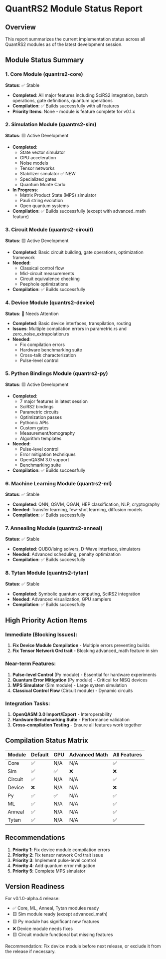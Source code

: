 # QuantRS2 Module Status Report

## Overview
This report summarizes the current implementation status across all QuantRS2 modules as of the latest development session.

## Module Status Summary

### 1. Core Module (quantrs2-core)
**Status**: ✅ Stable
- **Completed**: All major features including SciRS2 integration, batch operations, gate definitions, quantum operations
- **Compilation**: ✅ Builds successfully with all features
- **Priority Items**: None - module is feature complete for v0.1.x

### 2. Simulation Module (quantrs2-sim)  
**Status**: 🟨 Active Development
- **Completed**: 
  - State vector simulator
  - GPU acceleration
  - Noise models
  - Tensor networks
  - Stabilizer simulator ✅ NEW
  - Specialized gates
  - Quantum Monte Carlo
- **In Progress**:
  - Matrix Product State (MPS) simulator
  - Pauli string evolution
  - Open quantum systems
- **Compilation**: ✅ Builds successfully (except with advanced_math feature)

### 3. Circuit Module (quantrs2-circuit)
**Status**: 🟨 Active Development  
- **Completed**: Basic circuit building, gate operations, optimization framework
- **Needed**:
  - Classical control flow
  - Mid-circuit measurements
  - Circuit equivalence checking
  - Peephole optimizations
- **Compilation**: ✅ Builds successfully

### 4. Device Module (quantrs2-device)
**Status**: 🔴 Needs Attention
- **Completed**: Basic device interfaces, transpilation, routing
- **Issues**: Multiple compilation errors in parametric.rs and zero_noise_extrapolation.rs
- **Needed**:
  - Fix compilation errors
  - Hardware benchmarking suite
  - Cross-talk characterization
  - Pulse-level control

### 5. Python Bindings Module (quantrs2-py)
**Status**: 🟨 Active Development
- **Completed**: 
  - 7 major features in latest session
  - SciRS2 bindings
  - Parametric circuits
  - Optimization passes
  - Pythonic APIs
  - Custom gates
  - Measurement/tomography
  - Algorithm templates
- **Needed**:
  - Pulse-level control
  - Error mitigation techniques
  - OpenQASM 3.0 support
  - Benchmarking suite
- **Compilation**: ✅ Builds successfully

### 6. Machine Learning Module (quantrs2-ml)
**Status**: ✅ Stable
- **Completed**: QNN, QSVM, QGAN, HEP classification, NLP, cryptography
- **Needed**: Transfer learning, few-shot learning, diffusion models
- **Compilation**: ✅ Builds successfully

### 7. Annealing Module (quantrs2-anneal)
**Status**: ✅ Stable
- **Completed**: QUBO/Ising solvers, D-Wave interface, simulators
- **Needed**: Advanced scheduling, penalty optimization
- **Compilation**: ✅ Builds successfully

### 8. Tytan Module (quantrs2-tytan)
**Status**: ✅ Stable
- **Completed**: Symbolic quantum computing, SciRS2 integration
- **Needed**: Advanced visualization, GPU samplers
- **Compilation**: ✅ Builds successfully

## High Priority Action Items

### Immediate (Blocking Issues):
1. **Fix Device Module Compilation** - Multiple errors preventing builds
2. **Fix Tensor Network Ord trait** - Blocking advanced_math feature in sim

### Near-term Features:
1. **Pulse-level Control** (Py module) - Essential for hardware experiments
2. **Quantum Error Mitigation** (Py module) - Critical for NISQ devices  
3. **MPS Simulator** (Sim module) - Large system simulation
4. **Classical Control Flow** (Circuit module) - Dynamic circuits

### Integration Tasks:
1. **OpenQASM 3.0 Import/Export** - Interoperability
2. **Hardware Benchmarking Suite** - Performance validation
3. **Cross-compilation Testing** - Ensure all features work together

## Compilation Status Matrix

| Module | Default | GPU | Advanced Math | All Features |
|--------|---------|-----|---------------|--------------|
| Core   | ✅      | N/A | N/A           | ✅           |
| Sim    | ✅      | ✅  | ❌            | ❌           |
| Circuit| ✅      | N/A | N/A           | ✅           |
| Device | ❌      | N/A | N/A           | ❌           |
| Py     | ✅      | ✅  | N/A           | ✅           |
| ML     | ✅      | N/A | N/A           | ✅           |
| Anneal | ✅      | N/A | N/A           | ✅           |
| Tytan  | ✅      | N/A | N/A           | ✅           |

## Recommendations

1. **Priority 1**: Fix device module compilation errors
2. **Priority 2**: Fix tensor network Ord trait issue  
3. **Priority 3**: Implement pulse-level control
4. **Priority 4**: Add quantum error mitigation
5. **Priority 5**: Complete MPS simulator

## Version Readiness

For v0.1.0-alpha.4 release:
- ✅ Core, ML, Anneal, Tytan modules ready
- 🟨 Sim module ready (except advanced_math)
- 🟨 Py module has significant new features
- ❌ Device module needs fixes
- 🟨 Circuit module functional but missing features

Recommendation: Fix device module before next release, or exclude it from the release if necessary.